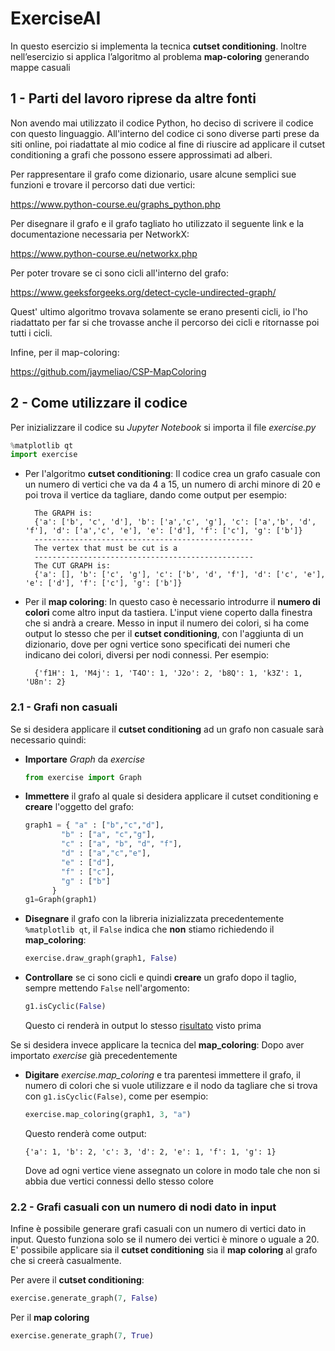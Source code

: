 # ExerciseAI

In questo esercizio si implementa la tecnica **cutset conditioning**.
Inoltre nell’esercizio si applica l’algoritmo al problema **map-coloring** generando mappe casuali

## 1 - Parti del lavoro riprese da altre fonti
Non avendo mai utilizzato il codice Python, ho deciso di scrivere il codice con questo linguaggio.
All'interno del codice ci sono diverse parti prese da siti online, poi riadattate al mio codice al fine di riuscire ad applicare il cutset conditioning a grafi che possono essere approssimati ad alberi.

Per rappresentare il grafo come dizionario, usare alcune semplici sue funzioni e trovare il percorso dati due vertici:

https://www.python-course.eu/graphs_python.php

Per disegnare il grafo e il grafo tagliato ho utilizzato il seguente link e la documentazione necessaria per NetworkX:

https://www.python-course.eu/networkx.php

Per poter trovare se ci sono cicli all'interno del grafo:

https://www.geeksforgeeks.org/detect-cycle-undirected-graph/

Quest' ultimo algoritmo trovava solamente se erano presenti cicli, io l'ho riadattato per far si che trovasse anche il percorso dei cicli e ritornasse poi tutti i cicli.

Infine, per il map-coloring:

https://github.com/jaymeliao/CSP-MapColoring


## 2 - Come utilizzare il codice
Per inizializzare il codice su *Jupyter Notebook* si importa il file *exercise.py*
```python 
%matplotlib qt
import exercise
```  
* Per l'algoritmo **cutset conditioning**:
  Il codice crea un grafo casuale con un numero di vertici che va da 4 a 15, un numero di archi minore di 20 e poi trova il vertice da tagliare, dando come output per esempio:
  ```
    The GRAPH is:
    {'a': ['b', 'c', 'd'], 'b': ['a','c', 'g'], 'c': ['a','b', 'd', 'f'], 'd': ['a','c', 'e'], 'e': ['d'], 'f': ['c'], 'g': ['b']}
    -------------------------------------------------
    The vertex that must be cut is a
    -------------------------------------------------
    The CUT GRAPH is: 
    {'a': [], 'b': ['c', 'g'], 'c': ['b', 'd', 'f'], 'd': ['c', 'e'], 'e': ['d'], 'f': ['c'], 'g': ['b']}
  ```
    
* Per il **map coloring**:
  In questo caso è necessario introdurre il **numero di colori** come altro input da tastiera. L'input viene coperto dalla finestra che si andrà a creare. Messo in input il       numero dei colori, si ha come output lo stesso che per il **cutset conditioning**, con l'aggiunta di un dizionario, dove per ogni vertice sono specificati dei numeri che         indicano dei colori, diversi per nodi connessi. Per esempio:
  ```
    {'f1H': 1, 'M4j': 1, 'T4O': 1, 'J2o': 2, 'b8Q': 1, 'k3Z': 1, 'U8n': 2}
  ```

### 2.1 - Grafi non casuali
Se si desidera applicare il **cutset conditioning** ad un grafo non casuale sarà necessario quindi:
* **Importare** *Graph* da *exercise* 
  ```python
  from exercise import Graph
  ```
* **Immettere** il grafo al quale si desidera applicare il cutset conditioning e **creare** l'oggetto del grafo:
  ```python
  graph1 = { "a" : ["b","c","d"],
          "b" : ["a", "c","g"],
          "c" : ["a", "b", "d", "f"],
          "d" : ["a","c","e"],
          "e" : ["d"],
          "f" : ["c"],
          "g" : ["b"]
        }
  g1=Graph(graph1)
  ```
* **Disegnare** il grafo con la libreria inizializzata precedentemente `%matplotlib qt`, il ```False``` indica che **non** stiamo richiedendo il **map_coloring**:
  ```python
  exercise.draw_graph(graph1, False)
  ```
* **Controllare** se ci sono cicli e quindi **creare** un grafo dopo il taglio, sempre mettendo ```False``` nell'argomento:
  ```python
  g1.isCyclic(False)
  ```
  Questo ci renderà in output lo stesso [risultato](https://github.com/Daino360/ExerciseAI/blob/main/README.md#2---come-utilizzare-il-codice) visto prima
  
Se si desidera invece applicare la tecnica del **map_coloring**:
Dopo aver importato *exercise* già precedentemente

* **Digitare** *exercise.map_coloring* e tra parentesi immettere il grafo, il numero di colori che si vuole utilizzare e il nodo da tagliare che si trova con `g1.isCyclic(False)`, come per esempio:
  ```python
  exercise.map_coloring(graph1, 3, "a")
  ```
  Questo renderà come output:
  
  ```
  {'a': 1, 'b': 2, 'c': 3, 'd': 2, 'e': 1, 'f': 1, 'g': 1}
  ```
  
  Dove ad ogni vertice viene assegnato un colore in modo tale che non si abbia due vertici connessi dello stesso colore

### 2.2 - Grafi casuali con un numero di nodi dato in input
Infine è possibile generare grafi casuali con un numero di vertici dato in input. Questo funziona solo se il numero dei vertici è minore o uguale a 20.
E' possibile applicare sia il **cutset conditioning** sia il **map coloring** al grafo che si creerà casualmente. 

Per avere il **cutset conditioning**:
```python
exercise.generate_graph(7, False)
```
Per il **map coloring**
```python
exercise.generate_graph(7, True)
```
